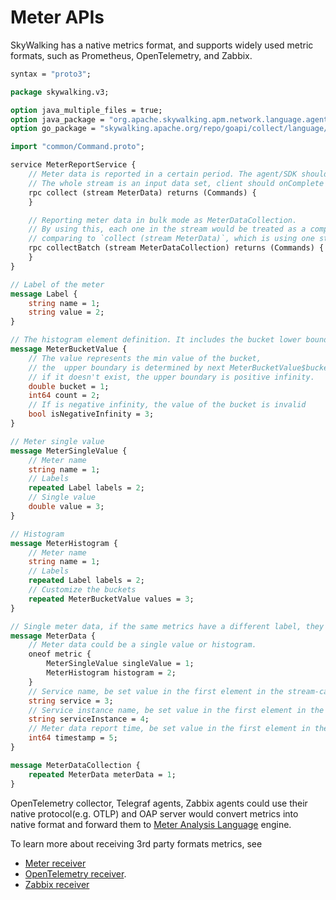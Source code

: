 # Meter APIs
SkyWalking has a native metrics format, and supports widely used metric formats, such as Prometheus, OpenTelemetry, and Zabbix.

```protobuf
syntax = "proto3";

package skywalking.v3;

option java_multiple_files = true;
option java_package = "org.apache.skywalking.apm.network.language.agent.v3";
option go_package = "skywalking.apache.org/repo/goapi/collect/language/agent/v3";

import "common/Command.proto";

service MeterReportService {
    // Meter data is reported in a certain period. The agent/SDK should report all collected metrics in this period through one stream.
    // The whole stream is an input data set, client should onComplete the stream per report period.
    rpc collect (stream MeterData) returns (Commands) {
    }

    // Reporting meter data in bulk mode as MeterDataCollection.
    // By using this, each one in the stream would be treated as a complete input for MAL engine,
    // comparing to `collect (stream MeterData)`, which is using one stream as an input data set.
    rpc collectBatch (stream MeterDataCollection) returns (Commands) {
    }
}

// Label of the meter
message Label {
    string name = 1;
    string value = 2;
}

// The histogram element definition. It includes the bucket lower boundary and the count in the bucket.
message MeterBucketValue {
    // The value represents the min value of the bucket,
    // the  upper boundary is determined by next MeterBucketValue$bucket,
    // if it doesn't exist, the upper boundary is positive infinity.
    double bucket = 1;
    int64 count = 2;
    // If is negative infinity, the value of the bucket is invalid
    bool isNegativeInfinity = 3;
}

// Meter single value
message MeterSingleValue {
    // Meter name
    string name = 1;
    // Labels
    repeated Label labels = 2;
    // Single value
    double value = 3;
}

// Histogram
message MeterHistogram {
    // Meter name
    string name = 1;
    // Labels
    repeated Label labels = 2;
    // Customize the buckets
    repeated MeterBucketValue values = 3;
}

// Single meter data, if the same metrics have a different label, they will separate.
message MeterData {
    // Meter data could be a single value or histogram.
    oneof metric {
        MeterSingleValue singleValue = 1;
        MeterHistogram histogram = 2;
    }
    // Service name, be set value in the first element in the stream-call.
    string service = 3;
    // Service instance name, be set value in the first element in the stream-call.
    string serviceInstance = 4;
    // Meter data report time, be set value in the first element in the stream-call.
    int64 timestamp = 5;
}

message MeterDataCollection {
    repeated MeterData meterData = 1;
}
```

OpenTelemetry collector, Telegraf agents, Zabbix agents could use their native protocol(e.g. OTLP)
and OAP server would convert metrics into native format and forward them to [Meter Analysis Language](../concepts-and-designs/mal.md) engine.

To learn more about receiving 3rd party formats metrics, see 
- [Meter receiver](../setup/backend/backend-mal.md)
- [OpenTelemetry receiver](../setup/backend/opentelemetry-receiver.md).
- [Zabbix receiver](../setup/backend/backend-zabbix.md)

